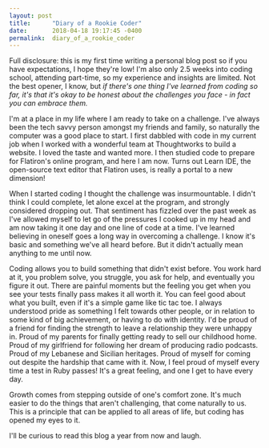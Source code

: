 ```yaml
---
layout: post
title:      "Diary of a Rookie Coder"
date:       2018-04-18 19:17:45 -0400
permalink:  diary_of_a_rookie_coder
---
```



Full disclosure: this is my first time writing a personal blog post so if you have expectations, I hope they're low! I'm also only 2.5 weeks into coding school, attending part-time, so my experience and insights are limited. Not the best opener, I know, but *if there's one thing I've learned from coding so far, it's that it's okay to be honest about the challenges you face - in fact you can embrace them.*

I'm at a place in my life where I am ready to take on a challenge. I've always been the tech savvy person amongst my friends and family, so naturally the computer was a good place to start. I first dabbled with code in my current job when I worked with a wonderful team at Thoughtworks to build a website. I loved the taste and wanted more. I then studied code to prepare for Flatiron's online program, and here I am now. Turns out Learn IDE, the open-source text editor that Flatiron uses, is really a portal to a new dimension!

When I started coding I thought the challenge was insurmountable. I didn't think I could complete, let alone excel at the program, and strongly considered dropping out. That sentiment has fizzled over the past week as I've allowed myself to let go of the pressures I cooked up in my head and am now taking it one day and one line of code at a time. I've learned believing in oneself goes a long way in overcoming a challenge. I know it's basic and something we've all heard before. But it didn't actually mean anything to me until now.

Coding allows you to build something that didn't exist before. You work hard at it, you problem solve, you struggle, you ask for help, and eventually you figure it out. There are painful moments but the feeling you get when you see your tests finally pass makes it all worth it. You can feel good about what you built, even if it's a simple game like tic tac toe. I always understood pride as something I felt towards other people, or in relation to some kind of big achievement, or having to do with identity. I'd be proud of a friend for finding the strength to leave a relationship they were unhappy in. Proud of my parents for finally getting ready to sell our childhood home. Proud of my girlfriend for following her dream of producing radio podcasts. Proud of my Lebanese and Sicilian heritages. Proud of myself for coming out despite the hardship that came with it. Now, I feel proud of myself every time a test in Ruby passes! It's a great feeling, and one I get to have every day.

Growth comes from stepping outside of one's comfort zone. It's much easier to do the things that aren't challenging, that come naturally to us. This is a principle that can be applied to all areas of life, but coding has opened my eyes to it.

I'll be curious to read this blog a year from now and laugh.
